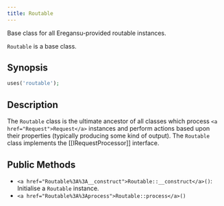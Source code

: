 ```yaml
---
title: Routable
---
```


Base class for all Eregansu-provided routable instances.

`Routable` is a base class.

## Synopsis

```php
uses('routable');
```

## Description

The `Routable` class is the ultimate ancestor of all classes which
process `<a href="Request">Request</a>` instances and perform actions based upon their
properties (typically producing some kind of output). The `Routable`
class implements the [[IRequestProcessor]] interface.

## Public Methods

* `<a href="Routable%3A%3A__construct">Routable::__construct</a>()`: Initialise a `Routable` instance.
* `<a href="Routable%3A%3Aprocess">Routable::process</a>()`

